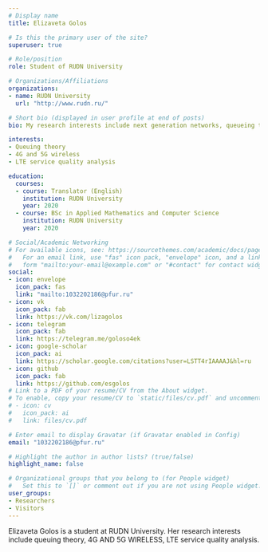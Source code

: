 ```yaml
---
# Display name
title: Elizaveta Golos

# Is this the primary user of the site?
superuser: true

# Role/position
role: Student of RUDN University

# Organizations/Affiliations
organizations:
- name: RUDN University
  url: "http://www.rudn.ru/"

# Short bio (displayed in user profile at end of posts)
bio: My research interests include next generation networks, queueing theory, LTE.

interests:
- Queuing theory
- 4G and 5G wireless
- LTE service quality analysis

education:
  courses:
  - course: Translator (English)
    institution: RUDN University
    year: 2020
  - course: BSc in Applied Mathematics and Computer Science
    institution: RUDN University
    year: 2020

# Social/Academic Networking
# For available icons, see: https://sourcethemes.com/academic/docs/page-builder/#icons
#   For an email link, use "fas" icon pack, "envelope" icon, and a link in the
#   form "mailto:your-email@example.com" or "#contact" for contact widget.
social:
- icon: envelope
  icon_pack: fas
  link: "mailto:1032202186@pfur.ru"
- icon: vk
  icon_pack: fab
  link: https://vk.com/lizagolos
- icon: telegram
  icon_pack: fab
  link: https://telegram.me/goloso4ek
- icon: google-scholar
  icon_pack: ai
  link: https://scholar.google.com/citations?user=LSTT4rIAAAAJ&hl=ru
- icon: github
  icon_pack: fab
  link: https://github.com/esgolos
# Link to a PDF of your resume/CV from the About widget.
# To enable, copy your resume/CV to `static/files/cv.pdf` and uncomment the lines below.
# - icon: cv
#   icon_pack: ai
#   link: files/cv.pdf

# Enter email to display Gravatar (if Gravatar enabled in Config)
email: "1032202186@pfur.ru"

# Highlight the author in author lists? (true/false)
highlight_name: false

# Organizational groups that you belong to (for People widget)
#   Set this to `[]` or comment out if you are not using People widget.
user_groups:
- Researchers
- Visitors
---
```


Elizaveta Golos is a student at RUDN University. Her research interests include queuing theory, 4G AND 5G WIRELESS, LTE service quality analysis.


